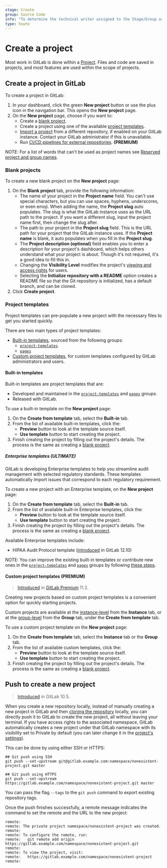 ```yaml
---
stage: Create
group: Source Code
info: "To determine the technical writer assigned to the Stage/Group associated with this page, see https://about.gitlab.com/handbook/engineering/ux/technical-writing/#assignments"
type: howto
---
```


# Create a project

Most work in GitLab is done within a [Project](../user/project/index.md). Files and
code are saved in projects, and most features are used within the scope of projects.

## Create a project in GitLab

To create a project in GitLab:

1. In your dashboard, click the green **New project** button or use the plus
   icon in the navigation bar. This opens the **New project** page.
1. On the **New project** page, choose if you want to:
   - Create a [blank project](#blank-projects).
   - Create a project using one of the available [project templates](#project-templates).
   - [Import a project](../user/project/import/index.md) from a different repository,
     if enabled on your GitLab instance. Contact your GitLab administrator if this is unavailable.
   - Run [CI/CD pipelines for external repositories](../ci/ci_cd_for_external_repos/index.md). **(PREMIUM)**

NOTE:
For a list of words that can't be used as project names see
[Reserved project and group names](../user/reserved_names.md).

### Blank projects

To create a new blank project on the **New project** page:

1. On the **Blank project** tab, provide the following information:
   - The name of your project in the **Project name** field. You can't use
     special characters, but you can use spaces, hyphens, underscores, or even
     emoji. When adding the name, the **Project slug** auto populates.
     The slug is what the GitLab instance uses as the URL path to the project.
     If you want a different slug, input the project name first,
     then change the slug after.
   - The path to your project in the **Project slug** field. This is the URL
     path for your project that the GitLab instance uses. If the
     **Project name** is blank, it auto populates when you fill in
     the **Project slug**.
   - The **Project description (optional)** field enables you to enter a
     description for your project's dashboard, which helps others
     understand what your project is about. Though it's not required, it's a good
     idea to fill this in.
   - Changing the **Visibility Level** modifies the project's
     [viewing and access rights](../public_access/public_access.md) for users.
   - Selecting the **Initialize repository with a README** option creates a
     README file so that the Git repository is initialized, has a default branch, and
     can be cloned.
1. Click **Create project**.

### Project templates

Project templates can pre-populate a new project with the necessary files to get you
started quickly.

There are two main types of project templates:

- [Built-in templates](#built-in-templates), sourced from the following groups:
  - [`project-templates`](https://gitlab.com/gitlab-org/project-templates)
  - [`pages`](https://gitlab.com/pages)
- [Custom project templates](#custom-project-templates), for custom templates
  configured by GitLab administrators and users.

#### Built-in templates

Built-in templates are project templates that are:

- Developed and maintained in the [`project-templates`](https://gitlab.com/gitlab-org/project-templates)
  and [`pages`](https://gitlab.com/pages) groups.
- Released with GitLab.

To use a built-in template on the **New project** page:

1. On the **Create from template** tab, select the **Built-in** tab.
1. From the list of available built-in templates, click the:
   - **Preview** button to look at the template source itself.
   - **Use template** button to start creating the project.
1. Finish creating the project by filling out the project's details. The process is
   the same as creating a [blank project](#blank-projects).

##### Enterprise templates **(ULTIMATE)**

GitLab is developing Enterprise templates to help you streamline audit management with selected regulatory standards. These templates automatically import issues that correspond to each regulatory requirement.

To create a new project with an Enterprise template, on the **New project** page:

1. On the **Create from template** tab, select the **Built-in** tab.
1. From the list of available built-in Enterprise templates, click the:
   - **Preview** button to look at the template source itself.
   - **Use template** button to start creating the project.
1. Finish creating the project by filling out the project's details. The process is the same as creating a [blank project](#blank-projects).

Available Enterprise templates include:

- HIPAA Audit Protocol template ([introduced](https://gitlab.com/gitlab-org/gitlab/-/issues/13756) in GitLab 12.10)

NOTE:
You can improve the existing built-in templates or contribute new ones in the
[`project-templates`](https://gitlab.com/gitlab-org/project-templates) and
[`pages`](https://gitlab.com/pages) groups by following [these steps](https://gitlab.com/gitlab-org/project-templates/contributing).

#### Custom project templates **(PREMIUM)**

> [Introduced](https://gitlab.com/gitlab-org/gitlab/-/issues/6860) in [GitLab Premium](https://about.gitlab.com/pricing/) 11.2.

Creating new projects based on custom project templates is a convenient option for
quickly starting projects.

Custom projects are available at the [instance-level](../user/admin_area/custom_project_templates.md)
from the **Instance** tab, or at the [group-level](../user/group/custom_project_templates.md)
from the **Group** tab, under the **Create from template** tab.

To use a custom project template on the **New project** page:

1. On the **Create from template** tab, select the **Instance** tab or the **Group** tab.
1. From the list of available custom templates, click the:
   - **Preview** button to look at the template source itself.
   - **Use template** button to start creating the project.
1. Finish creating the project by filling out the project's details. The process is
   the same as creating a [blank project](#blank-projects).

## Push to create a new project

> [Introduced](https://gitlab.com/gitlab-org/gitlab-foss/-/issues/26388) in GitLab 10.5.

When you create a new repository locally, instead of manually creating a new project in GitLab
and then [cloning the repository](start-using-git.md#clone-a-repository)
locally, you can directly push it to GitLab to create the new project, all without leaving
your terminal. If you have access rights to the associated namespace, GitLab
automatically creates a new project under that GitLab namespace with its visibility
set to Private by default (you can later change it in the [project's settings](../public_access/public_access.md#how-to-change-project-visibility)).

This can be done by using either SSH or HTTPS:

```shell
## Git push using SSH
git push --set-upstream git@gitlab.example.com:namespace/nonexistent-project.git master

## Git push using HTTPS
git push --set-upstream https://gitlab.example.com/namespace/nonexistent-project.git master
```

You can pass the flag `--tags` to the `git push` command to export existing repository tags.

Once the push finishes successfully, a remote message indicates
the command to set the remote and the URL to the new project:

```plaintext
remote:
remote: The private project namespace/nonexistent-project was created.
remote:
remote: To configure the remote, run:
remote:   git remote add origin https://gitlab.example.com/namespace/nonexistent-project.git
remote:
remote: To view the project, visit:
remote:   https://gitlab.example.com/namespace/nonexistent-project
remote:
```

<!-- ## Troubleshooting

Include any troubleshooting steps that you can foresee. If you know beforehand what issues
one might have when setting this up, or when something is changed, or on upgrading, it's
important to describe those, too. Think of things that may go wrong and include them here.
This is important to minimize requests for support, and to avoid doc comments with
questions that you know someone might ask.

Each scenario can be a third-level heading, e.g. `### Getting error message X`.
If you have none to add when creating a doc, leave this section in place
but commented out to help encourage others to add to it in the future. -->
